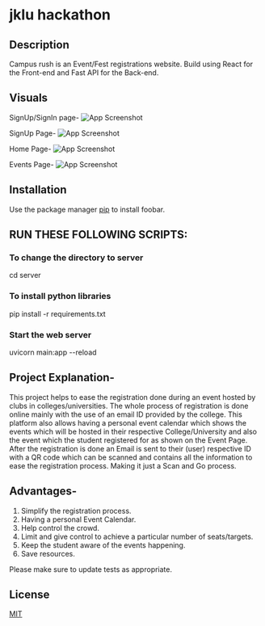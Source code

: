 # jklu hackathon
## Description

Campus rush is an Event/Fest registrations website. Build using React for the Front-end and Fast API for the Back-end.

## Visuals
SignUp/SignIn page-
![App Screenshot](https://drive.google.com/file/d/1nFjRGYkgqszPr_vDTojebs467xwouIAH/view)

SignUp Page-
![App Screenshot](https://drive.google.com/file/d/1tUv4-Fci329kSB0OmFrVV6O4-367wSn6/view)

Home Page-
![App Screenshot](https://drive.google.com/file/d/1gcussZ5AX3Kvt6yV6SxWYqO-uu-72_YF/view)

Events Page-
![App Screenshot](https://drive.google.com/file/d/1xoH7ryunn2d1CvgA5bed0MLD1jETRTJJ/view)

## Installation

Use the package manager [pip](https://pip.pypa.io/en/stable/) to install foobar.

## RUN THESE FOLLOWING SCRIPTS: <br />

### To change the directory to server
cd server<br />

### To install python libraries<br />
pip install -r requirements.txt<br />

### Start the web server<br />
uvicorn main:app --reload<br />






## Project Explanation-
This project helps to ease the registration done during an event hosted by clubs in colleges/universities. The whole process of registration is done online mainly with the use of an email ID provided by the college. 
This platform also allows having a personal event calendar which shows the events which will be hosted in their respective College/University and also the event which the student registered for as shown on the Event Page.
After the registration is done an Email is sent to their (user) respective ID with a QR code which can be scanned and contains all the information to ease the registration process.
Making it just a Scan and Go process.

## Advantages-
1. Simplify the registration process.
2. Having a personal Event Calendar.
3. Help control the crowd.
4. Limit and give control to achieve a particular number of seats/targets.
5. Keep the student aware of the events happening.
6. Save resources. 
 

Please make sure to update tests as appropriate.

## License
[MIT](https://choosealicense.com/licenses/mit/)
